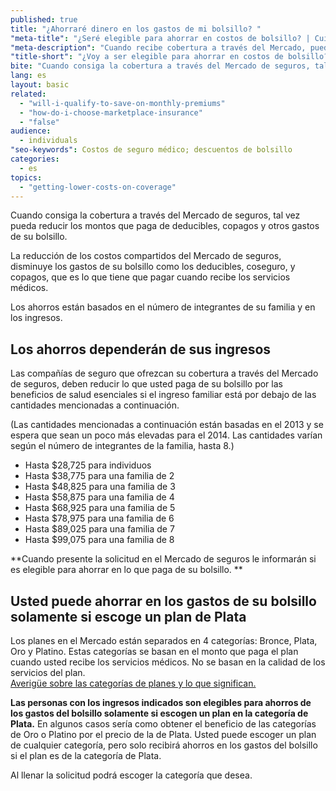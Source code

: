 ```yaml
---
published: true
title: "¿Ahorraré dinero en los gastos de mi bolsillo? "
"meta-title": "¿Seré elegible para ahorrar en costos de bolsillo? | CuidadoDeSalud.gov"
"meta-description": "Cuando recibe cobertura a través del Mercado, puede que pueda reducir la cantidad que paga en deducibles, copagos, y otros gastos de bolsillo"
"title-short": "¿Voy a ser elegible para ahorrar en costos de bolsillo?"
bite: "Cuando consiga la cobertura a través del Mercado de seguros, tal vez pueda reducir los montos que paga de deducibles, copagos y otros gastos de su bolsillo.  "
lang: es
layout: basic
related: 
  - "will-i-qualify-to-save-on-monthly-premiums"
  - "how-do-i-choose-marketplace-insurance"
  - "false"
audience: 
  - individuals
"seo-keywords": Costos de seguro médico; descuentos de bolsillo
categories: 
  - es
topics: 
  - "getting-lower-costs-on-coverage"
---
```


Cuando consiga la cobertura a través del Mercado de seguros, tal vez pueda reducir los montos que paga de deducibles, copagos y otros gastos de su bolsillo. 

La reducción de los costos compartidos del Mercado de seguros, disminuye los gastos de su bolsillo como los deducibles, coseguro, y copagos, que es lo que tiene que pagar cuando recibe los servicios médicos. 

Los ahorros están basados en el número de integrantes de su familia y en los ingresos. 

## Los ahorros dependerán de sus ingresos

Las compañías de seguro que ofrezcan su cobertura a través del Mercado de seguros, deben reducir lo que usted paga de su bolsillo por las beneficios de salud esenciales si el ingreso familiar está por debajo de las cantidades mencionadas a continuación. 

(Las cantidades mencionadas a continuación están basadas en el 2013 y se espera que sean un poco más elevadas para el 2014. Las cantidades varían según el número de integrantes de la familia, hasta 8.) 

* Hasta $28,725 para individuos
* Hasta $38,775 para una familia de 2
* Hasta $48,825 para una familia de 3
* Hasta $58,875 para una familia de 4
* Hasta $68,925 para una familia de 5
* Hasta $78,975 para una familia de 6
* Hasta $89,025 para una familia de 7
* Hasta $99,075 para una familia de 8

**Cuando presente la solicitud en el Mercado de seguros le informarán si es elegible para ahorrar en lo que paga de su bolsillo. **

## Usted puede ahorrar en los gastos de su bolsillo solamente si escoge un plan de Plata
 
Los planes en el Mercado están separados en 4 categorías: Bronce, Plata, Oro y Platino. Estas categorías se basan en el monto que paga el plan cuando usted recibe los servicios médicos. No se basan en la calidad de los servicios del plan.  
[Averigüe sobre las categorías de planes y lo que significan.](/es/how-do-i-choose-marketplace-insurance)

**Las personas con los ingresos indicados son elegibles para ahorros de los gastos del bolsillo solamente si escogen un plan en la categoría de Plata.** En algunos casos sería como obtener el beneficio de las categorías de Oro o Platino por el precio de la de Plata. Usted puede escoger un plan de cualquier categoría, pero solo recibirá ahorros en los gastos del bolsillo si el plan es de la categoría de Plata.  

Al llenar la solicitud podrá escoger la categoría que desea.

